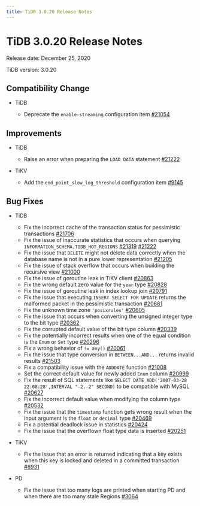 ```yaml
---
title: TiDB 3.0.20 Release Notes
---
```


# TiDB 3.0.20 Release Notes

Release date: December 25, 2020

TiDB version: 3.0.20

## Compatibility Change

+ TiDB

    - Deprecate the `enable-streaming` configuration item [#21054](https://github.com/pingcap/tidb/pull/21054)

## Improvements

+ TiDB

    - Raise an error when preparing the `LOAD DATA` statement [#21222](https://github.com/pingcap/tidb/pull/21222)

+ TiKV

    - Add the `end_point_slow_log_threshold` configuration item [#9145](https://github.com/tikv/tikv/pull/9145)

## Bug Fixes

+ TiDB

    - Fix the incorrect cache of the transaction status for pessimistic transactions [#21706](https://github.com/pingcap/tidb/pull/21706)
    - Fix the issue of inaccurate statistics that occurs when querying `INFORMATION_SCHEMA.TIDB_HOT_REGIONS` [#21319](https://github.com/pingcap/tidb/pull/21319)
[#21222](https://github.com/pingcap/tidb/pull/21222)
    - Fix the issue that `DELETE` might not delete data correctly when the database name is not in a pure lower representation [#21205](https://github.com/pingcap/tidb/pull/21205)
    - Fix the issue of stack overflow that occurs when building the recursive view [#21000](https://github.com/pingcap/tidb/pull/21000)
    - Fix the issue of goroutine leak in TiKV client [#20863](https://github.com/pingcap/tidb/pull/20863)
    - Fix the wrong default zero value for the `year` type [#20828](https://github.com/pingcap/tidb/pull/20828)
    - Fix the issue of goroutine leak in index lookup join [#20791](https://github.com/pingcap/tidb/pull/20791)
    - Fix the issue that executing `INSERT SELECT FOR UPDATE` returns the malformed packet in the pessimistic transaction [#20681](https://github.com/pingcap/tidb/pull/20681)
    - Fix the unknown time zone `'posixrules'` [#20605](https://github.com/pingcap/tidb/pull/20605)
    - Fix the issue that occurs when converting the unsigned integer type to the bit type [#20362](https://github.com/pingcap/tidb/pull/20362)
    - Fix the corrupted default value of the bit type column [#20339](https://github.com/pingcap/tidb/pull/20339)
    - Fix the potentially incorrect results when one of the equal condition is the `Enum` or `Set` type [#20296](https://github.com/pingcap/tidb/pull/20296)
    - Fix a wrong behavior of `!= any()` [#20061](https://github.com/pingcap/tidb/pull/20061)
    - Fix the issue that type conversion in `BETWEEN...AND...` returns invalid results [#21503](https://github.com/pingcap/tidb/pull/21503)
    - Fix a compatibility issue with the `ADDDATE` function [#21008](https://github.com/pingcap/tidb/pull/21008)
    - Set the correct default value for newly added `Enum` column [#20999](https://github.com/pingcap/tidb/pull/20999)
    - Fix the result of SQL statements like `SELECT DATE_ADD('2007-03-28 22:08:28',INTERVAL "-2.-2" SECOND)` to be compatible with MySQL [#20627](https://github.com/pingcap/tidb/pull/20627)
    - Fix the incorrect default value when modifying the column type [#20532](https://github.com/pingcap/tidb/pull/20532)
    - Fix the issue that the `timestamp` function gets wrong result when the input argument is the `float` or `decimal` type [#20469](https://github.com/pingcap/tidb/pull/20469)
    - Fix a potential deadlock issue in statistics [#20424](https://github.com/pingcap/tidb/pull/20424)
    - Fix the issue that the overflown float type data is inserted [#20251](https://github.com/pingcap/tidb/pull/20251)

+ TiKV

    - Fix the issue that an error is returned indicating that a key exists when this key is locked and deleted in a committed transaction [#8931](https://github.com/tikv/tikv/pull/8931)

+ PD

    - Fix the issue that too many logs are printed when starting PD and when there are too many stale Regions [#3064](https://github.com/pingcap/pd/pull/3064)
